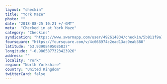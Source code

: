 ```yaml
---
layout: "checkin"
title: "York Maze"
photo: ""
date: "2018-08-25 10:21 +/-GMT"
meta:  "Checked in at York Maze"
category: "Checkins"
syndication: "https://www.swarmapp.com/user/492614834/checkin/5b811f9a724750002cf50101"
foursquare: "https://foursquare.com/v/4c668974c2ead13ac9eab380"
latitude: "53.93908495085837"
longitude: "-0.9865877323423926"
address: ""
locality: "York"
region: "North Yorkshire"
country: "United Kingdom"
twitterCard: false
---
```


